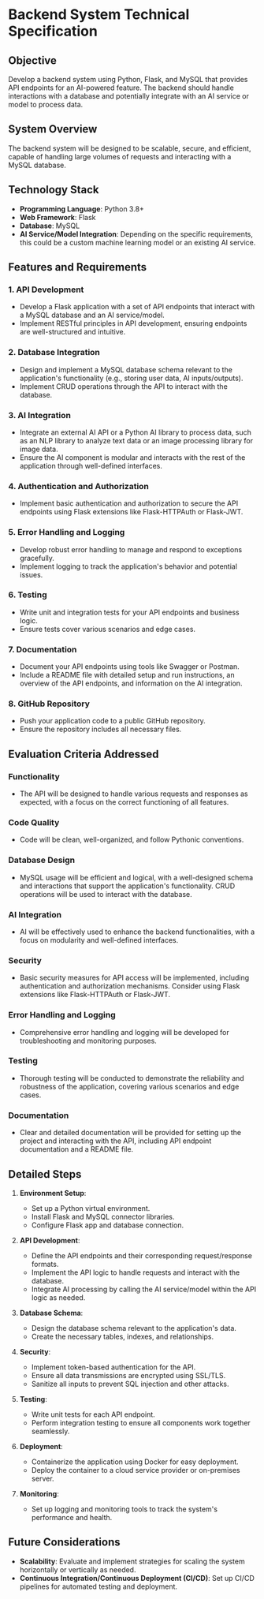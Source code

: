 # Backend System Technical Specification

## Objective
Develop a backend system using Python, Flask, and MySQL that provides API endpoints for an AI-powered feature. The backend should handle interactions with a database and potentially integrate with an AI service or model to process data.

## System Overview
The backend system will be designed to be scalable, secure, and efficient, capable of handling large volumes of requests and interacting with a MySQL database.

## Technology Stack
- **Programming Language**: Python 3.8+
- **Web Framework**: Flask
- **Database**: MySQL
- **AI Service/Model Integration**: Depending on the specific requirements, this could be a custom machine learning model or an existing AI service.

## Features and Requirements

### 1. API Development
- Develop a Flask application with a set of API endpoints that interact with a MySQL database and an AI service/model.
- Implement RESTful principles in API development, ensuring endpoints are well-structured and intuitive.

### 2. Database Integration
- Design and implement a MySQL database schema relevant to the application's functionality (e.g., storing user data, AI inputs/outputs).
- Implement CRUD operations through the API to interact with the database.

### 3. AI Integration
- Integrate an external AI API or a Python AI library to process data, such as an NLP library to analyze text data or an image processing library for image data.
- Ensure the AI component is modular and interacts with the rest of the application through well-defined interfaces.

### 4. Authentication and Authorization
- Implement basic authentication and authorization to secure the API endpoints using Flask extensions like Flask-HTTPAuth or Flask-JWT.

### 5. Error Handling and Logging
- Develop robust error handling to manage and respond to exceptions gracefully.
- Implement logging to track the application's behavior and potential issues.

### 6. Testing
- Write unit and integration tests for your API endpoints and business logic.
- Ensure tests cover various scenarios and edge cases.

### 7. Documentation
- Document your API endpoints using tools like Swagger or Postman.
- Include a README file with detailed setup and run instructions, an overview of the API endpoints, and information on the AI integration.

### 8. GitHub Repository
- Push your application code to a public GitHub repository.
- Ensure the repository includes all necessary files.

## Evaluation Criteria Addressed

### Functionality
- The API will be designed to handle various requests and responses as expected, with a focus on the correct functioning of all features.

### Code Quality
- Code will be clean, well-organized, and follow Pythonic conventions.

### Database Design
- MySQL usage will be efficient and logical, with a well-designed schema and interactions that support the application's functionality. CRUD operations will be used to interact with the database.

### AI Integration
- AI will be effectively used to enhance the backend functionalities, with a focus on modularity and well-defined interfaces.

### Security
- Basic security measures for API access will be implemented, including authentication and authorization mechanisms. Consider using Flask extensions like Flask-HTTPAuth or Flask-JWT.


### Error Handling and Logging
- Comprehensive error handling and logging will be developed for troubleshooting and monitoring purposes.

### Testing
- Thorough testing will be conducted to demonstrate the reliability and robustness of the application, covering various scenarios and edge cases.

### Documentation
- Clear and detailed documentation will be provided for setting up the project and interacting with the API, including API endpoint documentation and a README file.

## Detailed Steps
1. **Environment Setup**:
   - Set up a Python virtual environment.
   - Install Flask and MySQL connector libraries.
   - Configure Flask app and database connection.

2. **API Development**:
   - Define the API endpoints and their corresponding request/response formats.
   - Implement the API logic to handle requests and interact with the database.
   - Integrate AI processing by calling the AI service/model within the API logic as needed.

3. **Database Schema**:
   - Design the database schema relevant to the application's data.
   - Create the necessary tables, indexes, and relationships.

4. **Security**:
   - Implement token-based authentication for the API.
   - Ensure all data transmissions are encrypted using SSL/TLS.
   - Sanitize all inputs to prevent SQL injection and other attacks.

5. **Testing**:
   - Write unit tests for each API endpoint.
   - Perform integration testing to ensure all components work together seamlessly.

6. **Deployment**:
   - Containerize the application using Docker for easy deployment.
   - Deploy the container to a cloud service provider or on-premises server.

7. **Monitoring**:
   - Set up logging and monitoring tools to track the system's performance and health.

## Future Considerations
- **Scalability**: Evaluate and implement strategies for scaling the system horizontally or vertically as needed.
- **Continuous Integration/Continuous Deployment (CI/CD)**: Set up CI/CD pipelines for automated testing and deployment.

